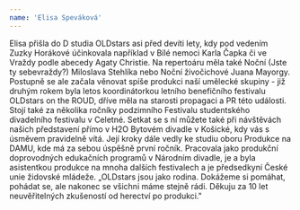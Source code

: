 ```yaml
---
name: 'Elisa Speváková'
---
```


Elisa přišla do D studia OLDstars asi před devíti lety, kdy pod vedením Zuzky Horákové účinkovala například v Bílé nemoci Karla Čapka či ve Vraždy podle abecedy Agaty Christie. Na repertoáru měla také Noční (Jste ty sebevraždy?) Miloslava Stehlíka nebo Noční živočichové Juana Mayorgy. Postupně se ale začala věnovat spíše produkci naší umělecké skupiny - již druhým rokem byla letos koordinátorkou letního benefičního festivalu OLDstars on the ROUD, dříve měla na starosti propagaci a PR této události. Stojí také za několika ročníky podzimního Festivalu studentského divadelního festivalu v Celetné. Setkat se s ní můžete také při návštěvách našich představení přímo v H2O Bytovém divadle v Košické, kdy vás s úsměvem pravidelně vítá. Její kroky dále vedly ke studiu oboru Produkce na DAMU, kde má za sebou úspěšně první ročník. Pracovala jako produkční doprovodných edukačních programů v Národním divadle, je a byla asistentkou produkce na mnoha dalších festivalech a je předsedkyní České unie židovské mládeže.
„OLDstars jsou jako rodina. Dokážeme si pomáhat, pohádat se, ale nakonec se všichni máme stejně rádi. Děkuju za 10 let neuvěřitelných zkušeností od herectví po produkci."
